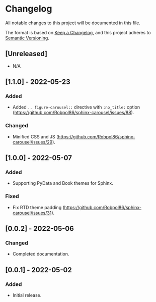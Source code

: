 # Changelog

All notable changes to this project will be documented in this file.

The format is based on [Keep a Changelog](https://keepachangelog.com/en/1.0.0/),
and this project adheres to [Semantic Versioning](https://semver.org/spec/v2.0.0.html).

## [Unreleased]

- N/A

## [1.1.0] - 2022-05-23

### Added

- Added `.. figure-carousel::` directive with `:no_title:` option (https://github.com/Robpol86/sphinx-carousel/issues/88).

### Changed

- Minified CSS and JS (https://github.com/Robpol86/sphinx-carousel/issues/29).

## [1.0.0] - 2022-05-07

### Added

- Supporting PyData and Book themes for Sphinx.

### Fixed

- Fix RTD theme padding (https://github.com/Robpol86/sphinx-carousel/issues/31).

## [0.0.2] - 2022-05-06

### Changed

- Completed documentation.

## [0.0.1] - 2022-05-02

### Added

- Initial release.
